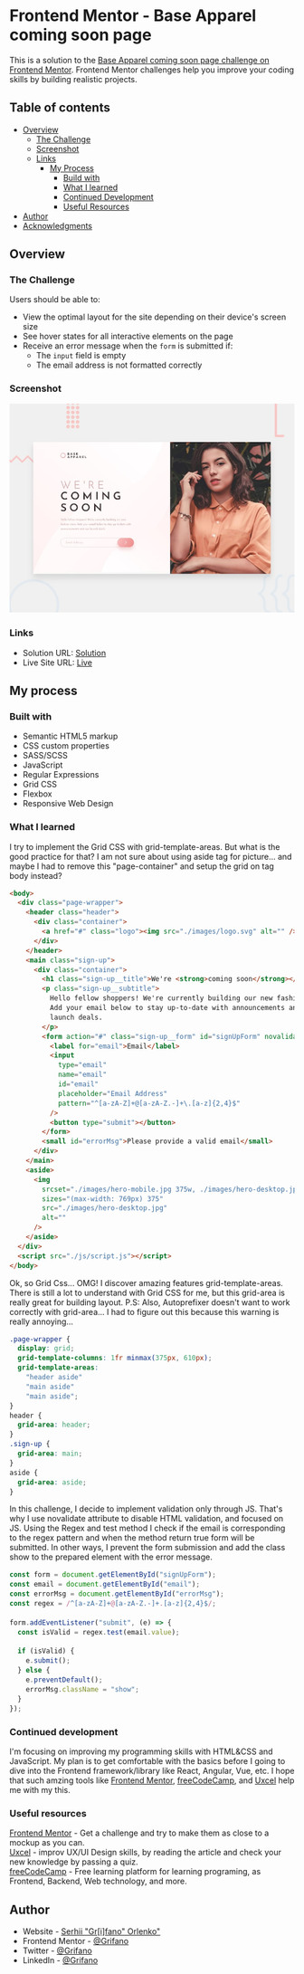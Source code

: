 # Frontend Mentor - Base Apparel coming soon page

This is a solution to the [Base Apparel coming soon page challenge on Frontend Mentor](https://www.frontendmentor.io/challenges/base-apparel-coming-soon-page-5d46b47f8db8a7063f9331a0).
Frontend Mentor challenges help you improve your coding skills by building realistic projects.

## Table of contents

- [Overview](#overview)
  - [The Challenge](#the-challenge)
  - [Screenshot](#screenshot)
  - [Links](#links)
    - [My Process](#my-process)
      - [Build with](#built-with)
      - [What I learned](#what-i-learned)
      - [Continued Development](#continued-development)
      - [Useful Resources](#useful-resources)
- [Author](#author)
- [Acknowledgments](#acknowledgments)

## Overview

### The Challenge

Users should be able to:

- View the optimal layout for the site depending on their device's screen size
- See hover states for all interactive elements on the page
- Receive an error message when the `form` is submitted if:
  - The `input` field is empty
  - The email address is not formatted correctly

### Screenshot

![](./images/ScreenShot.jpg)

### Links

- Solution URL: [Solution]()
- Live Site URL: [Live](https://grifano.github.io/FM__Base-Apparel-coming-soon-page/)

## My process

### Built with

- Semantic HTML5 markup
- CSS custom properties
- SASS/SCSS
- JavaScript
- Regular Expressions
- Grid CSS
- Flexbox
- Responsive Web Design

### What I learned

I try to implement the Grid CSS with grid-template-areas. But what is the good practice for that? I am not sure about using aside tag for picture... and maybe I had to remove this "page-container" and setup the grid on tag body instead?

```html
<body>
  <div class="page-wrapper">
    <header class="header">
      <div class="container">
        <a href="#" class="logo"><img src="./images/logo.svg" alt="" /></a>
      </div>
    </header>
    <main class="sign-up">
      <div class="container">
        <h1 class="sign-up__title">We're <strong>coming soon</strong></h1>
        <p class="sign-up__subtitle">
          Hello fellow shoppers! We're currently building our new fashion store.
          Add your email below to stay up-to-date with announcements and our
          launch deals.
        </p>
        <form action="#" class="sign-up__form" id="signUpForm" novalidate>
          <label for="email">Email</label>
          <input
            type="email"
            name="email"
            id="email"
            placeholder="Email Address"
            pattern="^[a-zA-Z]+@[a-zA-Z.-]+\.[a-z]{2,4}$"
          />
          <button type="submit"></button>
        </form>
        <small id="errorMsg">Please provide a valid email</small>
      </div>
    </main>
    <aside>
      <img
        srcset="./images/hero-mobile.jpg 375w, ./images/hero-desktop.jpg 610w"
        sizes="(max-width: 769px) 375"
        src="./images/hero-desktop.jpg"
        alt=""
      />
    </aside>
  </div>
  <script src="./js/script.js"></script>
</body>
```

Ok, so Grid Css... OMG! I discover amazing features grid-template-areas. There is still a lot to understand with Grid CSS for me, but this grid-area is really great for building layout.
P.S: Also, Autoprefixer doesn't want to work correctly with grid-area... I had to figure out this because this warning is really annoying...

```css
.page-wrapper {
  display: grid;
  grid-template-columns: 1fr minmax(375px, 610px);
  grid-template-areas:
    "header aside"
    "main aside"
    "main aside";
}
header {
  grid-area: header;
}
.sign-up {
  grid-area: main;
}
aside {
  grid-area: aside;
}
```

In this challenge, I decide to implement validation only through JS. That's why I use novalidate attribute to disable HTML validation, and focused on JS. Using the Regex and test method I check if the email is corresponding to the regex pattern and when the method return true form will be submitted. In other ways, I prevent the form submission and add the class show to the prepared element with the error message.

```js
const form = document.getElementById("signUpForm");
const email = document.getElementById("email");
const errorMsg = document.getElementById("errorMsg");
const regex = /^[a-zA-Z]+@[a-zA-Z.-]+.[a-z]{2,4}$/;

form.addEventListener("submit", (e) => {
  const isValid = regex.test(email.value);

  if (isValid) {
    e.submit();
  } else {
    e.preventDefault();
    errorMsg.className = "show";
  }
});
```

### Continued development

I'm focusing on improving my programming skills with HTML&CSS and JavaScript. My plan is to get comfortable with the basics before I going to dive into the Frontend framework/library like React, Angular, Vue, etc.
I hope that such amzing tools like [Frontend Mentor](https://www.frontendmentor.io/), [freeCodeCamp](https://www.freecodecamp.org/learn), and [Uxcel](https://uxcel.com?invite=EE4PBID94EEH) help me with my this.

### Useful resources

[Frontend Mentor](https://www.frontendmentor.io/) - Get a challenge and try to make them as close to a mockup as you can.  
[Uxcel](https://uxcel.com?invite=EE4PBID94EEH) - improv UX/UI Design skills, by reading the article and check your new knowledge by passing a quiz.  
[freeCodeCamp](https://www.freecodecamp.org/learn) - Free learning platform for learning programing, as Frontend, Backend, Web technology, and more.

## Author

- Website - [Serhii "Gr[i]fano" Orlenko"](https://grifano.webflow.io/)
- Frontend Mentor - [@Grifano](https://www.frontendmentor.io/profile/Grifano)
- Twitter - [@Grifano](https://twitter.com/OrlenkoSerhii)
- LinkedIn - [@Grifano](https://www.linkedin.com/in/serhii-orlenko-44aaa4a3/)

<!-- ## Acknowledgments -->
